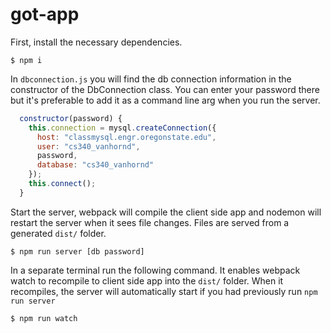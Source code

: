 # got-app

First, install the necessary dependencies.

```
$ npm i
```
In `dbconnection.js` you will find the db connection information in the constructor of
the DbConnection class. You can enter your password there but it's preferable to add it 
as a command line arg when you run the server.

```js
  constructor(password) {
    this.connection = mysql.createConnection({ 
      host: "classmysql.engr.oregonstate.edu", 
      user: "cs340_vanhornd", 
      password, 
      database: "cs340_vanhornd" 
    });
    this.connect();
  }
```

Start the server, webpack will compile the client side app and nodemon will restart
the server when it sees file changes. Files are served from a generated `dist/` folder.

```
$ npm run server [db password]
```

In a separate terminal run the following command. It enables webpack watch to recompile to client side app into the `dist/`
folder. When it recompiles, the server will automatically start if you had previously run `npm run server` 

```
$ npm run watch
```



